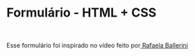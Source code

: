 <h1>Formulário - HTML + CSS</h1>
<br>
<p>Esse formulário foi inspirado no vídeo feito por<a href="https://github.com/rafaballerini"> Rafaela Ballerini</a></p>
